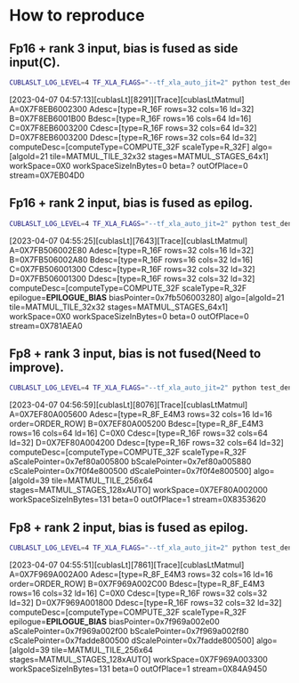 # How to reproduce

## Fp16 + rank 3 input, bias is fused as side input(C).
```bash
CUBLASLT_LOG_LEVEL=4 TF_XLA_FLAGS="--tf_xla_auto_jit=2" python test_dense.py --dim3
```
[2023-04-07 04:57:13][cublasLt][8291][Trace][cublasLtMatmul] A=0X7F8EB6002300 Adesc=[type=R_16F rows=32 cols=16 ld=32] B=0X7F8EB6001B00 Bdesc=[type=R_16F rows=16 cols=64 ld=16] C=0X7F8EB6003200 Cdesc=[type=R_16F rows=32 cols=64 ld=32] D=0X7F8EB6003200 Ddesc=[type=R_16F rows=32 cols=64 ld=32] computeDesc=[computeType=COMPUTE_32F scaleType=R_32F] algo=[algoId=21 tile=MATMUL_TILE_32x32 stages=MATMUL_STAGES_64x1] workSpace=0X0 workSpaceSizeInBytes=0 beta=? outOfPlace=0 stream=0X7EB04D0


## Fp16 + rank 2 input, bias is fused as epilog.
```bash
CUBLASLT_LOG_LEVEL=4 TF_XLA_FLAGS="--tf_xla_auto_jit=2" python test_dense.py
```
[2023-04-07 04:55:25][cublasLt][7643][Trace][cublasLtMatmul] A=0X7FB506002E80 Adesc=[type=R_16F rows=32 cols=16 ld=32] B=0X7FB506002A80 Bdesc=[type=R_16F rows=16 cols=32 ld=16] C=0X7FB506001300 Cdesc=[type=R_16F rows=32 cols=32 ld=32] D=0X7FB506001300 Ddesc=[type=R_16F rows=32 cols=32 ld=32] computeDesc=[computeType=COMPUTE_32F scaleType=R_32F epilogue=**EPILOGUE_BIAS** biasPointer=0x7fb506003280] algo=[algoId=21 tile=MATMUL_TILE_32x32 stages=MATMUL_STAGES_64x1] workSpace=0X0 workSpaceSizeInBytes=0 beta=0 outOfPlace=0 stream=0X781AEA0



## Fp8 + rank 3 input, bias is not fused(Need to improve).
```bash
CUBLASLT_LOG_LEVEL=4 TF_XLA_FLAGS="--tf_xla_auto_jit=2" python test_dense.py --dim3 --fp8
```
[2023-04-07 04:56:59][cublasLt][8076][Trace][cublasLtMatmul] A=0X7EF80A005600 Adesc=[type=R_8F_E4M3 rows=32 cols=16 ld=16 order=ORDER_ROW] B=0X7EF80A005200 Bdesc=[type=R_8F_E4M3 rows=16 cols=64 ld=16] C=0X0 Cdesc=[type=R_16F rows=32 cols=64 ld=32] D=0X7EF80A004200 Ddesc=[type=R_16F rows=32 cols=64 ld=32] computeDesc=[computeType=COMPUTE_32F scaleType=R_32F aScalePointer=0x7ef80a005800 bScalePointer=0x7ef80a005880 cScalePointer=0x7f0f4e800500 dScalePointer=0x7f0f4e800500] algo=[algoId=39 tile=MATMUL_TILE_256x64 stages=MATMUL_STAGES_128xAUTO] workSpace=0X7EF80A002000 workSpaceSizeInBytes=131 beta=0 outOfPlace=1 stream=0X8353620


## Fp8 + rank 2 input, bias is fused as epilog.
```bash
CUBLASLT_LOG_LEVEL=4 TF_XLA_FLAGS="--tf_xla_auto_jit=2" python test_dense.py --fp8
```
[2023-04-07 04:55:51][cublasLt][7861][Trace][cublasLtMatmul] A=0X7F969A002A00 Adesc=[type=R_8F_E4M3 rows=32 cols=16 ld=16 order=ORDER_ROW] B=0X7F969A002C00 Bdesc=[type=R_8F_E4M3 rows=16 cols=32 ld=16] C=0X0 Cdesc=[type=R_16F rows=32 cols=32 ld=32] D=0X7F969A001800 Ddesc=[type=R_16F rows=32 cols=32 ld=32] computeDesc=[computeType=COMPUTE_32F scaleType=R_32F epilogue=**EPILOGUE_BIAS** biasPointer=0x7f969a002e00 aScalePointer=0x7f969a002f00 bScalePointer=0x7f969a002f80 cScalePointer=0x7fadde800500 dScalePointer=0x7fadde800500] algo=[algoId=39 tile=MATMUL_TILE_256x64 stages=MATMUL_STAGES_128xAUTO] workSpace=0X7F969A003300 workSpaceSizeInBytes=131 beta=0 outOfPlace=1 stream=0X84A9450

